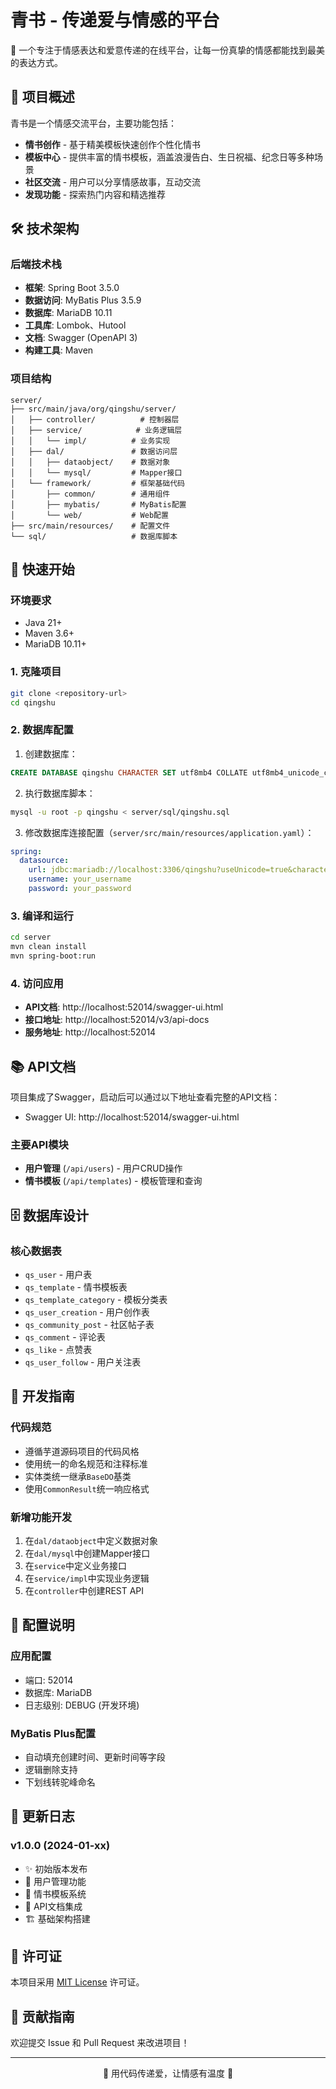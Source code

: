 # 青书 - 传递爱与情感的平台

🌸 一个专注于情感表达和爱意传递的在线平台，让每一份真挚的情感都能找到最美的表达方式。

## 📖 项目概述

青书是一个情感交流平台，主要功能包括：

- **情书创作** - 基于精美模板快速创作个性化情书
- **模板中心** - 提供丰富的情书模板，涵盖浪漫告白、生日祝福、纪念日等多种场景
- **社区交流** - 用户可以分享情感故事，互动交流
- **发现功能** - 探索热门内容和精选推荐

## 🛠️ 技术架构

### 后端技术栈
- **框架**: Spring Boot 3.5.0
- **数据访问**: MyBatis Plus 3.5.9
- **数据库**: MariaDB 10.11
- **工具库**: Lombok、Hutool
- **文档**: Swagger (OpenAPI 3)
- **构建工具**: Maven

### 项目结构
```
server/
├── src/main/java/org/qingshu/server/
│   ├── controller/          # 控制器层
│   ├── service/            # 业务逻辑层
│   │   └── impl/          # 业务实现
│   ├── dal/               # 数据访问层
│   │   ├── dataobject/    # 数据对象
│   │   └── mysql/         # Mapper接口
│   └── framework/         # 框架基础代码
│       ├── common/        # 通用组件
│       ├── mybatis/       # MyBatis配置
│       └── web/           # Web配置
├── src/main/resources/    # 配置文件
└── sql/                   # 数据库脚本
```

## 🚀 快速开始

### 环境要求
- Java 21+
- Maven 3.6+
- MariaDB 10.11+

### 1. 克隆项目
```bash
git clone <repository-url>
cd qingshu
```

### 2. 数据库配置
1. 创建数据库：
```sql
CREATE DATABASE qingshu CHARACTER SET utf8mb4 COLLATE utf8mb4_unicode_ci;
```

2. 执行数据库脚本：
```bash
mysql -u root -p qingshu < server/sql/qingshu.sql
```

3. 修改数据库连接配置（`server/src/main/resources/application.yaml`）：
```yaml
spring:
  datasource:
    url: jdbc:mariadb://localhost:3306/qingshu?useUnicode=true&characterEncoding=UTF-8&serverTimezone=Asia/Shanghai
    username: your_username
    password: your_password
```

### 3. 编译和运行
```bash
cd server
mvn clean install
mvn spring-boot:run
```

### 4. 访问应用
- **API文档**: http://localhost:52014/swagger-ui.html
- **接口地址**: http://localhost:52014/v3/api-docs
- **服务地址**: http://localhost:52014

## 📚 API文档

项目集成了Swagger，启动后可以通过以下地址查看完整的API文档：
- Swagger UI: http://localhost:52014/swagger-ui.html

### 主要API模块
- **用户管理** (`/api/users`) - 用户CRUD操作
- **情书模板** (`/api/templates`) - 模板管理和查询

## 🗄️ 数据库设计

### 核心数据表
- `qs_user` - 用户表
- `qs_template` - 情书模板表
- `qs_template_category` - 模板分类表
- `qs_user_creation` - 用户创作表
- `qs_community_post` - 社区帖子表
- `qs_comment` - 评论表
- `qs_like` - 点赞表
- `qs_user_follow` - 用户关注表

## 🎯 开发指南

### 代码规范
- 遵循芋道源码项目的代码风格
- 使用统一的命名规范和注释标准
- 实体类统一继承`BaseDO`基类
- 使用`CommonResult`统一响应格式

### 新增功能开发
1. 在`dal/dataobject`中定义数据对象
2. 在`dal/mysql`中创建Mapper接口
3. 在`service`中定义业务接口
4. 在`service/impl`中实现业务逻辑
5. 在`controller`中创建REST API

## 🔧 配置说明

### 应用配置
- 端口: 52014
- 数据库: MariaDB
- 日志级别: DEBUG (开发环境)

### MyBatis Plus配置
- 自动填充创建时间、更新时间等字段
- 逻辑删除支持
- 下划线转驼峰命名

## 📝 更新日志

### v1.0.0 (2024-01-xx)
- ✨ 初始版本发布
- 🎉 用户管理功能
- 🎨 情书模板系统
- 📖 API文档集成
- 🏗️ 基础架构搭建

## 📄 许可证

本项目采用 [MIT License](LICENSE) 许可证。

## 🤝 贡献指南

欢迎提交 Issue 和 Pull Request 来改进项目！

---

<div align="center">
💝 用代码传递爱，让情感有温度 💝
</div>